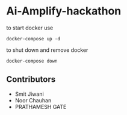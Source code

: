 # Ai-Amplify-hackathon

to start docker use

```
docker-compose up -d
```

to shut down and remove docker


```
docker-compose down
```


## Contributors

* Smit Jiwani
* Noor Chauhan
* PRATHAMESH GATE
